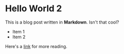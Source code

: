 # Hello World 2

This is a blog post written in **Markdown**. Isn't that cool?

- Item 1
- Item 2

Here's a [link](https://reactjs.org) for more reading.
